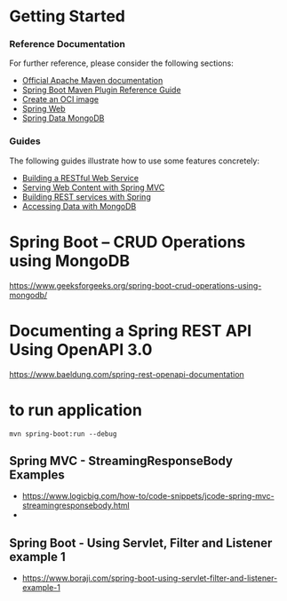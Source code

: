 # Getting Started

### Reference Documentation
For further reference, please consider the following sections:

* [Official Apache Maven documentation](https://maven.apache.org/guides/index.html)
* [Spring Boot Maven Plugin Reference Guide](https://docs.spring.io/spring-boot/docs/2.7.4/maven-plugin/reference/html/)
* [Create an OCI image](https://docs.spring.io/spring-boot/docs/2.7.4/maven-plugin/reference/html/#build-image)
* [Spring Web](https://docs.spring.io/spring-boot/docs/2.7.4/reference/htmlsingle/#web)
* [Spring Data MongoDB](https://docs.spring.io/spring-boot/docs/2.7.4/reference/htmlsingle/#data.nosql.mongodb)

### Guides
The following guides illustrate how to use some features concretely:

* [Building a RESTful Web Service](https://spring.io/guides/gs/rest-service/)
* [Serving Web Content with Spring MVC](https://spring.io/guides/gs/serving-web-content/)
* [Building REST services with Spring](https://spring.io/guides/tutorials/rest/)
* [Accessing Data with MongoDB](https://spring.io/guides/gs/accessing-data-mongodb/)

# Spring Boot – CRUD Operations using MongoDB 
https://www.geeksforgeeks.org/spring-boot-crud-operations-using-mongodb/

# Documenting a Spring REST API Using OpenAPI 3.0
https://www.baeldung.com/spring-rest-openapi-documentation

# to run application
```
mvn spring-boot:run --debug
```
## Spring MVC - StreamingResponseBody Examples
- https://www.logicbig.com/how-to/code-snippets/jcode-spring-mvc-streamingresponsebody.html
- 

## Spring Boot - Using Servlet, Filter and Listener example 1
- https://www.boraji.com/spring-boot-using-servlet-filter-and-listener-example-1


